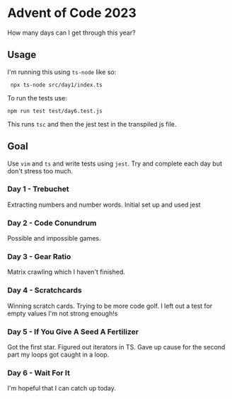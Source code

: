 # Advent of Code 2023

How many days can I get through this year?

## Usage

I'm running this using `ts-node` like so:

```
 npx ts-node src/day1/index.ts
```

To run the tests use:

```
npm run test test/day6.test.js
```

This runs `tsc` and then the jest test in the transpiled js file.

## Goal

Use `vim` and `ts` and write tests using `jest`.
Try and complete each day but don't stress too much. 

### Day 1 - Trebuchet

Extracting numbers and number words. Initial set up and used jest

### Day 2 - Code Conundrum

Possible and impossible games.

### Day 3 - Gear Ratio

Matrix crawling which I haven't finished.

### Day 4 - Scratchcards

Winning scratch cards. Trying to be more code golf. I left out a test for empty values I'm not strong enough!s

### Day 5 - If You Give A Seed A Fertilizer

Got the first star. Figured out iterators in TS. Gave up cause for the second part my loops got caught in a loop.

### Day 6 - Wait For It

I'm hopeful that I can catch up today.